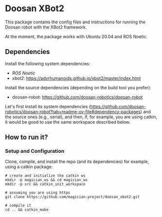# Doosan XBot2

This package contains the config files and instructions for running the Doosan robot with the XBot2 framework.

At the moment, the package works with Ubuntu 20.04 and ROS Noetic.

## Dependencies

Install the following system dependencies:

- *ROS Noetic*
- *xbot2*: https://advrhumanoids.github.io/xbot2/master/index.html

Install the source dependencies (depending on the build tool you prefer):

- doosan-robot: https://github.com/doosan-robotics/doosan-robot

Let's first install its system dependencies (https://github.com/doosan-robotics/doosan-robot?tab=readme-ov-file#dependency-packages) and the source ones (e.g., serial), and then, if, for example, you are using catkin, it would be good to use the same workspace described below.

## How to run it?

### Setup and Configuration

Clone, compile, and install the repo (and its dependencies) for example, using a catkin package:


```
# create and initialize the catkin ws
mkdir -p magician_ws && cd magician_ws
mkdir -p src && catkin_init_workspace
 
# assuming you are using https
git clone https://github.com/magician-project/doosan_xbot2.git

# compile it
cd .. && catkin_make

```
